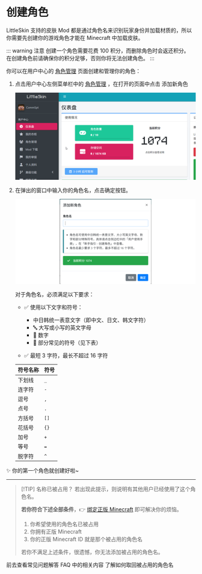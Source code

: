 <script setup>
import { faUsers, faPlus } from '@fortawesome/free-solid-svg-icons'
</script>

# 创建角色

LittleSkin 支持的皮肤 Mod 都是通过角色名来识别玩家身份并加载材质的，所以你需要先创建你的游戏角色才能在 Minecraft 中加载皮肤。

::: warning 注意
创建一个角色需要花费 100 积分，而删除角色时会返还积分。
在创建角色前请确保你的积分足够，否则你将无法创建角色。
:::

你可以在用户中心的 [<BSSection><FA :icon="faUsers" /> 角色管理</BSSection>](https://littleskin.cn/user/player) 页面创建和管理你的角色：

1. 点击用户中心左侧菜单栏中的 [<BSSection><FA :icon="faUsers" /> 角色管理</BSSection>](https://littleskin.cn/user/player) ，在打开的页面中点击<BSButton><FA :icon="faPlus" />  添加新角色</BSButton>

    ![open-page](./assets/player/1-add-player.webp)

2. 在弹出的窗口中输入你的角色名，点击<BSButton>确定</BSButton>按钮。

    ![input-player-name](./assets/player/2-input-name.webp)

    对于角色名，必须满足以下要求：

    - ✅ 使用以下文字和符号：
      - 中日韩统一表意文字（即中文、日文、韩文字符）
      - 🔤 大写或小写的英文字母
      - 🔢 数字
      - 🔣 部分常见的符号（见下表）

    - ✅ 最短 3 字符，最长不超过 16 字符

    | 符号名称 | 符号 |
    | -------- | ---- |
    | 下划线   | `_`  |
    | 连字符   | `-`  |
    | 逗号     | `,`  |
    | 点号     | `.`  |
    | 方括号   | `[]` |
    | 花括号   | `{}` |
    | 加号     | `+`  |
    | 等号     | `=`  |
    | 脱字符   | `^`  |

✨ 你的第一个角色就创建好啦~

---

> [!TIP] 名称已被占用？
> 若出现此提示，则说明有其他用户已经使用了这个角色名。
>
> **若你符合下述全部条件**，👉 [绑定正版 Minecraft](./premium) 即可解决你的烦恼。
>
> 1. 你希望使用的角色名已被占用
> 2. 你拥有正版 Minecraft
> 3. 你的正版 Minecraft ID 就是那个被占用的角色名
>
> 若你不满足上述条件，很遗憾，你无法添加被占用的角色名。

<NCard title="😢 角色被别人占用了怎么办？" link="/faq/site#player-already-exists" >
前去查看常见问题解答 FAQ 中的相关内容
</NCard>

<NCard title="🔗 绑定正版 Minecraft" link="./premium" >
了解如何取回被占用的角色名
</NCard>
